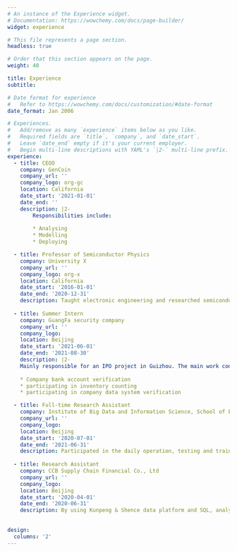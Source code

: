```yaml
---
# An instance of the Experience widget.
# Documentation: https://wowchemy.com/docs/page-builder/
widget: experience

# This file represents a page section.
headless: true

# Order that this section appears on the page.
weight: 40

title: Experience
subtitle:

# Date format for experience
#   Refer to https://wowchemy.com/docs/customization/#date-format
date_format: Jan 2006

# Experiences.
#   Add/remove as many `experience` items below as you like.
#   Required fields are `title`, `company`, and `date_start`.
#   Leave `date_end` empty if it's your current employer.
#   Begin multi-line descriptions with YAML's `|2-` multi-line prefix.
experience:
  - title: CEOO
    company: GenCoin
    company_url: ''
    company_logo: org-gc
    location: California
    date_start: '2021-01-01'
    date_end: ''
    description: |2-
        Responsibilities include:
        
        * Analysing
        * Modelling
        * Deploying

  - title: Professor of Semiconductor Physics
    company: University X
    company_url: ''
    company_logo: org-x
    location: California
    date_start: '2016-01-01'
    date_end: '2020-12-31'
    description: Taught electronic engineering and researched semiconductor physics.
    
  - title: Summer Intern
    company: GuangFa security company
    company_url: ''
    company_logo: 
    location: Beijing
    date_start: '2021-06-01'
    date_end: '2021-08-30'
    description: |2-
    Mainly responsible for an IPO project in Guizhou. The main work content includes: 
    
    * Company bank account verification
    * participating in inventory counting
    * participating in company data system verification

  - title: Full-time Research Assistant
    company: Institute of Big Data and Information Science, School of Economics and Management, USTB
    company_url: ''
    company_logo:
    location: Beijing
    date_start: '2020-07-01'
    date_end: '2021-06-31'
    description: Participated in the daily operation, testing and training of the company's Internet financial products, involved credit financing, account financing, bill financing, etc. By using Kunpeng & Shence data platform and SQL, analyzed production conditions and user behaviors, completed data weekly and monthly reports, and provided advices for the department's digital operation strategy. 
    
  - title: Research Assistant
    company: CCB Supply Chain Financial Co., Ltd
    company_url: ''
    company_logo:
    location: Beijing
    date_start: '2020-04-01'
    date_end: '2020-06-31'
    description: By using Kunpeng & Shence data platform and SQL, analyzed production conditions and user behaviors, completed data weekly and monthly reports, and provided advices for the department's digital operation strategy. 
    
    
design:
  columns: '2'
---
```

